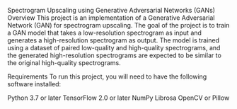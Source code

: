 Spectrogram Upscaling using Generative Adversarial Networks (GANs)
Overview
This project is an implementation of a Generative Adversarial Network (GAN) for spectrogram upscaling. The goal of the project is to train a GAN model that takes a low-resolution spectrogram as input and generates a high-resolution spectrogram as output. The model is trained using a dataset of paired low-quality and high-quality spectrograms, and the generated high-resolution spectrograms are expected to be similar to the original high-quality spectrograms.

Requirements
To run this project, you will need to have the following software installed:

Python 3.7 or later
TensorFlow 2.0 or later
NumPy
Librosa
OpenCV or Pillow